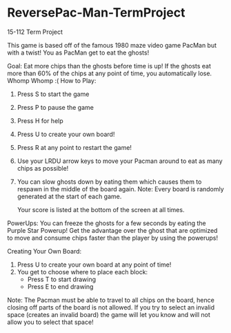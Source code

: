# ReversePac-Man-TermProject
15-112 Term Project

This game is based off of the famous 1980 maze video game PacMan but with a twist! You as PacMan get to eat the ghosts!

Goal: Eat more chips than the ghosts before time is up! If the ghosts eat more than 60% of the chips at any point of time, you automatically lose. Whomp Whomp :(
How to Play:
1. Press S to start the game
2. Press P to pause the game
3. Press H for help
4. Press U to create your own board!
5. Press R at any point to restart the game!
7. Use your LRDU arrow keys to move your Pacman around to eat as many chips as possible!
8. You can slow ghosts down by eating them which causes them to respawn in the middle of the board again.
Note: Every board is randomly generated at the start of each game.

   Your score is listed at the bottom of the screen at all times. 

PowerUps:
You can freeze the ghosts for a few seconds by eating the Purple Star Powerup! Get the advantage over the ghost that are optimized to move and consume chips faster than the player by using the powerups!

Creating Your Own Board:
1. Press U to create your own board at any point of time!
2. You get to choose where to place each block:
   - Press T to start drawing
   - Press E to end drawing

Note: The Pacman must be able to travel to all chips on the board, hence closing off parts of the board is not allowed.
      If you try to select an invalid space (creates an invalid board) the game will let you know and will not allow you to select that space!
